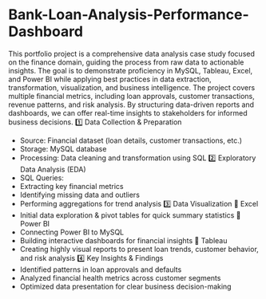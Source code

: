 # Bank-Loan-Analysis-Performance-Dashboard
This portfolio project is a comprehensive data analysis case study focused on the finance domain, guiding the process from raw data to actionable insights. The goal is to demonstrate proficiency in MySQL, Tableau, Excel, and Power BI while applying best practices in data extraction, transformation, visualization, and business intelligence.
The project covers multiple financial metrics, including loan approvals, customer transactions, revenue patterns, and risk analysis. By structuring data-driven reports and dashboards, we can offer real-time insights to stakeholders for informed business decisions.
1️⃣ Data Collection & Preparation
- Source: Financial dataset (loan details, customer transactions, etc.)
- Storage: MySQL database
- Processing: Data cleaning and transformation using SQL
2️⃣ Exploratory Data Analysis (EDA)
- SQL Queries:
- Extracting key financial metrics
- Identifying missing data and outliers
- Performing aggregations for trend analysis
3️⃣ Data Visualization
🔷 Excel
- Initial data exploration & pivot tables for quick summary statistics
🔷 Power BI
- Connecting Power BI to MySQL
- Building interactive dashboards for financial insights
🔷 Tableau
- Creating highly visual reports to present loan trends, customer behavior, and risk analysis
4️⃣ Key Insights & Findings
- Identified patterns in loan approvals and defaults
- Analyzed financial health metrics across customer segments
- Optimized data presentation for clear business decision-making
